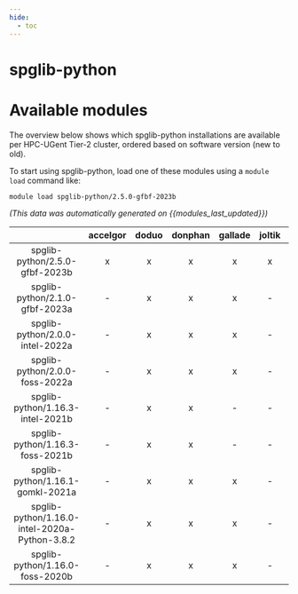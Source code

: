 ```yaml
---
hide:
  - toc
---
```


spglib-python
=============

# Available modules


The overview below shows which spglib-python installations are available per HPC-UGent Tier-2 cluster, ordered based on software version (new to old).

To start using spglib-python, load one of these modules using a `module load` command like:

```shell
module load spglib-python/2.5.0-gfbf-2023b
```

*(This data was automatically generated on {{modules_last_updated}})*  

| |accelgor|doduo|donphan|gallade|joltik|shinx|
| :---: | :---: | :---: | :---: | :---: | :---: | :---: |
|spglib-python/2.5.0-gfbf-2023b|x|x|x|x|x|x|
|spglib-python/2.1.0-gfbf-2023a|-|x|x|x|-|x|
|spglib-python/2.0.0-intel-2022a|-|x|x|x|-|-|
|spglib-python/2.0.0-foss-2022a|-|x|x|x|-|-|
|spglib-python/1.16.3-intel-2021b|-|x|x|-|-|-|
|spglib-python/1.16.3-foss-2021b|-|x|x|-|-|-|
|spglib-python/1.16.1-gomkl-2021a|-|x|x|x|-|-|
|spglib-python/1.16.0-intel-2020a-Python-3.8.2|-|x|x|x|-|-|
|spglib-python/1.16.0-foss-2020b|-|x|x|x|-|-|
